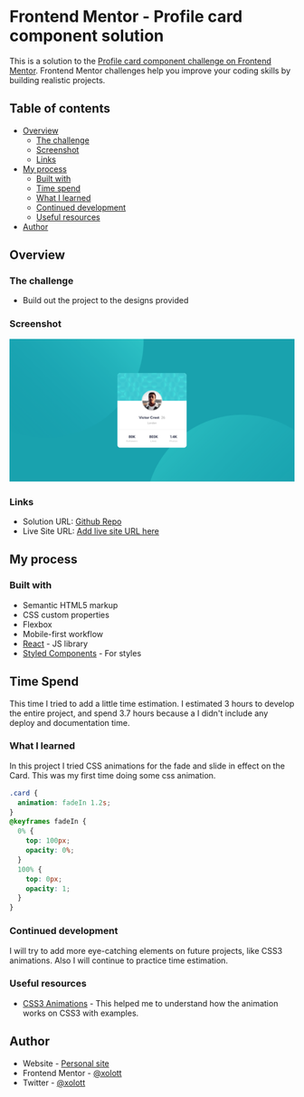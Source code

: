 # Frontend Mentor - Profile card component solution

This is a solution to the [Profile card component challenge on Frontend Mentor](https://www.frontendmentor.io/challenges/profile-card-component-cfArpWshJ). Frontend Mentor challenges help you improve your coding skills by building realistic projects.

## Table of contents

- [Overview](#overview)
  - [The challenge](#the-challenge)
  - [Screenshot](#screenshot)
  - [Links](#links)
- [My process](#my-process)
  - [Built with](#built-with)
  - [Time spend](#time-spend)
  - [What I learned](#what-i-learned)
  - [Continued development](#continued-development)
  - [Useful resources](#useful-resources)
- [Author](#author)

## Overview

### The challenge

- Build out the project to the designs provided

### Screenshot

![](./screenshot.png)

### Links

- Solution URL: [Github Repo](https://github.com/xolott/fm-profile-card-component)
- Live Site URL: [Add live site URL here](https://your-live-site-url.com)

## My process

### Built with

- Semantic HTML5 markup
- CSS custom properties
- Flexbox
- Mobile-first workflow
- [React](https://reactjs.org/) - JS library
- [Styled Components](https://styled-components.com/) - For styles

## Time Spend

This time I tried to add a little time estimation. I estimated 3 hours to develop the entire project, and spend 3.7 hours because a I didn't include any deploy and documentation time.

### What I learned

In this project I tried CSS animations for the fade and slide in effect on the Card. This was my first time doing some css animation.

```css
.card {
  animation: fadeIn 1.2s;
}
@keyframes fadeIn {
  0% {
    top: 100px;
    opacity: 0%;
  }
  100% {
    top: 0px;
    opacity: 1;
  }
}
```

### Continued development

I will try to add more eye-catching elements on future projects, like CSS3 animations. Also I will continue to practice time estimation.

### Useful resources

- [CSS3 Animations](https://www.w3schools.com/css/css3_animations.asp) - This helped me to understand how the animation works on CSS3 with examples.

## Author

- Website - [Personal site](https://truyol.dev)
- Frontend Mentor - [@xolott](https://www.frontendmentor.io/profile/xolott)
- Twitter - [@xolott](https://www.twitter.com/xolott)
